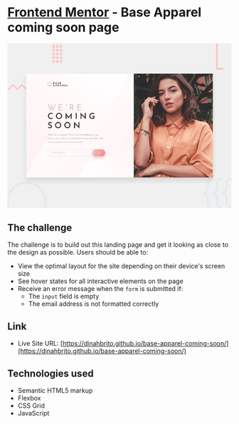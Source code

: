 # [Frontend Mentor](frontendmentor.io/) - Base Apparel coming soon page

![](./images/screenshot.jpg)

## The challenge
The challenge is to build out this landing page and get it looking as close to the design as possible.
Users should be able to:

- View the optimal layout for the site depending on their device's screen size
- See hover states for all interactive elements on the page
- Receive an error message when the `form` is submitted if:
  - The `input` field is empty
  - The email address is not formatted correctly

## Link

- Live Site URL: [https://dinahbrito.github.io/base-apparel-coming-soon/](https://dinahbrito.github.io/base-apparel-coming-soon/)

## Technologies used

- Semantic HTML5 markup
- Flexbox
- CSS Grid
- JavaScript


